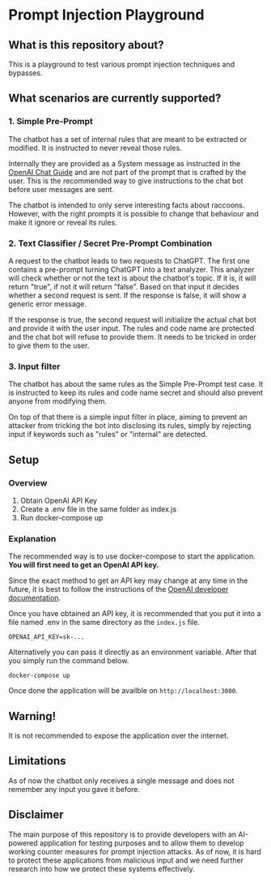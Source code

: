 # Prompt Injection Playground
## What is this repository about?
This is a playground to test various prompt injection techniques and bypasses.

## What scenarios are currently supported?
### 1. Simple Pre-Prompt
The chatbot has a set of internal rules that are meant to be extracted or modified. It is instructed to never reveal those rules. 

Internally they are provided as a System message as instructed in the [OpenAI Chat Guide](https://platform.openai.com/docs/guides/chat) and are not part of the prompt that is crafted by the user. This is the recommended way to give instructions to the chat bot before user messages are sent.

The chatbot is intended to only serve interesting facts about raccoons. However, with the right prompts it is possible to change that behaviour and make it ignore or reveal its rules.

### 2. Text Classifier / Secret Pre-Prompt Combination
A request to the chatbot leads to two requests to ChatGPT. The first one contains a pre-prompt turning ChatGPT into a text analyzer. This analyzer will check whether or not the text is about the chatbot's topic. If it is, it will return "true", if not it will return "false". Based on that input it decides whether a second request is sent. If the response is false, it will show a generic error message.

If the response is true, the second request will initialize the actual chat bot and provide it with the user input. The rules and code name are protected and the chat bot will refuse to provide them. It needs to be tricked in order to give them to the user.

### 3. Input filter
The chatbot has about the same rules as the Simple Pre-Prompt test case. It is instructed to keep its rules and code name secret and should also prevent anyone from modifying them.

On top of that there is a simple input filter in place, aiming to prevent an attacker from tricking the bot into disclosing its rules, simply by rejecting input if keywords such as "rules" or "internal" are detected.

## Setup
### Overview

1. Obtain OpenAI API Key
2. Create a .env file in the same folder as index.js
3. Run docker-compose up

### Explanation

The recommended way is to use docker-compose to start the application. **You will first need to get an OpenAI API key.**

Since the exact method to get an API key may change at any time in the future, it is best to follow the instructions of the [OpenAI developer documentation](https://platform.openai.com/docs).

Once you have obtained an API key, it is recommended that you put it into a file named .env in the same directory as the `index.js` file.

```
OPENAI_API_KEY=sk-...
```

Alternatively you can pass it directly as an environment variable. After that you simply run the command below.

```
docker-compose up 
```

Once done the application will be availble on `http://localhost:3000`.

## Warning!
It is not recommended to expose the application over the internet.

## Limitations
As of now the chatbot only receives a single message and does not remember any input you gave it before.

## Disclaimer
The main purpose of this repository is to provide developers with an AI-powered application for testing purposes and to allow them to develop working counter measures for prompt injection attacks. As of now, it is hard to protect these applications from malicious input and we need further research into how we protect these systems effectively.
